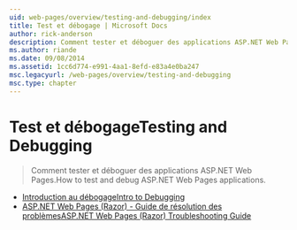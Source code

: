 ```yaml
---
uid: web-pages/overview/testing-and-debugging/index
title: Test et débogage | Microsoft Docs
author: rick-anderson
description: Comment tester et déboguer des applications ASP.NET Web Pages.
ms.author: riande
ms.date: 09/08/2014
ms.assetid: 1cc6d774-e991-4aa1-8efd-e83a4e0ba247
msc.legacyurl: /web-pages/overview/testing-and-debugging
msc.type: chapter
---
```

<a name="testing-and-debugging"></a><span data-ttu-id="77198-103">Test et débogage</span><span class="sxs-lookup"><span data-stu-id="77198-103">Testing and Debugging</span></span>
====================
> <span data-ttu-id="77198-104">Comment tester et déboguer des applications ASP.NET Web Pages.</span><span class="sxs-lookup"><span data-stu-id="77198-104">How to test and debug ASP.NET Web Pages applications.</span></span>


- [<span data-ttu-id="77198-105">Introduction au débogage</span><span class="sxs-lookup"><span data-stu-id="77198-105">Intro to Debugging</span></span>](introduction-to-debugging.md)
- [<span data-ttu-id="77198-106">ASP.NET Web Pages (Razor) - Guide de résolution des problèmes</span><span class="sxs-lookup"><span data-stu-id="77198-106">ASP.NET Web Pages (Razor) Troubleshooting Guide</span></span>](aspnet-web-pages-razor-troubleshooting-guide.md)

